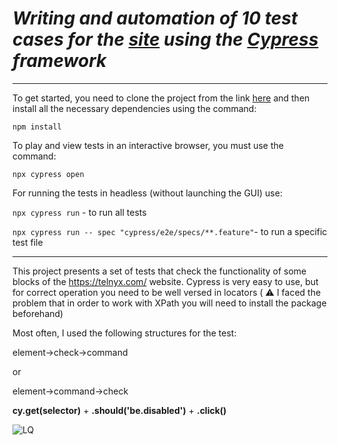 # ***Writing and automation of 10 test cases for the [site](https://telnyx.com/) using the [Cypress](https://www.cypress.io/) framework***
_____
To get started, you need to clone the project from the link [here](https://github.com/vitaliyy-turovskiyy/TelnyxCypress.git) and then install all the necessary dependencies using the command:

 ```npm install```

To play and view tests in an interactive browser, you must use the command:

```npx cypress open```

For running the tests in headless (without launching the GUI) use:

```npx cypress run``` - to run all tests

```npx cypress run -- spec "cypress/e2e/specs/**.feature"```- to run a specific test file
_____
This project presents a set of tests that check the functionality of some blocks of the https://telnyx.com/ website.
Cypress is very easy to use, but for correct operation you need to be well versed in locators ( :warning: I faced the problem that in order to work with XPath you will need to install the package beforehand)

Most often, I used the following structures for the test:

element->check->command 

or 

element->command->check 



**cy.get(selector)** + **.should('be.disabled')** + **.click()**




![LQ](https://encrypted-tbn0.gstatic.com/images?q=tbn:ANd9GcTE_O-uZzS8KUkUpmitdhiCVnDeYDj4vtCliw&usqp=CAU)